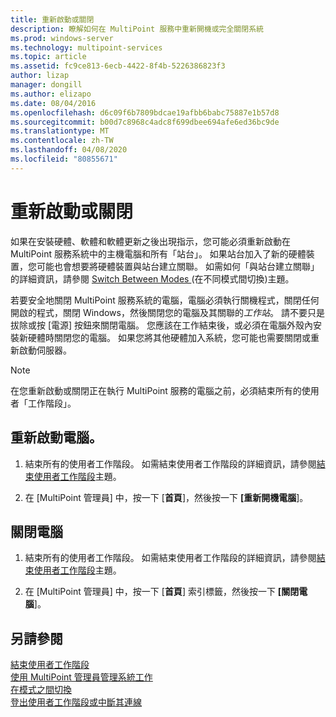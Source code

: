 ```yaml
---
title: 重新啟動或關閉
description: 瞭解如何在 MultiPoint 服務中重新開機或完全關閉系統
ms.prod: windows-server
ms.technology: multipoint-services
ms.topic: article
ms.assetid: fc9ce813-6ecb-4422-8f4b-5226386823f3
author: lizap
manager: dongill
ms.author: elizapo
ms.date: 08/04/2016
ms.openlocfilehash: d6c09f6b7809bdcae19afbb6babc75887e1b57d8
ms.sourcegitcommit: b00d7c8968c4adc8f699dbee694afe6ed36bc9de
ms.translationtype: MT
ms.contentlocale: zh-TW
ms.lasthandoff: 04/08/2020
ms.locfileid: "80855671"
---
```

# <a name="restart-or-shut-down"></a>重新啟動或關閉
如果在安裝硬體、軟體和軟體更新之後出現指示，您可能必須重新啟動在 MultiPoint 服務系統中的主機電腦和所有「站台」。 如果站台加入了新的硬體裝置，您可能也會想要將硬體裝置與站台建立關聯。 如需如何「與站台建立關聯」的詳細資訊，請參閱 [Switch Between Modes ](Switch-Between-Modes.md) (在不同模式間切換)主題。  
  
若要安全地關閉 MultiPoint 服務系統的電腦，電腦必須執行關機程式，關閉任何開啟的程式，關閉 Windows，然後關閉您的電腦及其關聯的*工作站*。 請不要只是拔除或按 [電源] 按鈕來關閉電腦。 您應該在工作結束後，或必須在電腦外殼內安裝新硬體時關閉您的電腦。  如果您將其他硬體加入系統，您可能也需要關閉或重新啟動伺服器。  
  
> [!NOTE]  
> 在您重新啟動或關閉正在執行 MultiPoint 服務的電腦之前，必須結束所有的使用者「工作階段」。  
  
## <a name="restart-the-computer"></a>重新啟動電腦。  
  
1.  結束所有的使用者工作階段。 如需結束使用者工作階段的詳細資訊，請參閱[結束使用者工作階段](End-a-User-Session.md)主題。  
  
2.  在 [MultiPoint 管理員] 中，按一下 [**首頁**]，然後按一下 **[重新開機電腦**]。  
  
## <a name="shut-down-the-computer"></a>關閉電腦  
  
1.  結束所有的使用者工作階段。 如需結束使用者工作階段的詳細資訊，請參閱[結束使用者工作階段](End-a-User-Session.md)主題。  
  
2.  在 [MultiPoint 管理員] 中，按一下 [**首頁**] 索引標籤，然後按一下 **[關閉電腦**]。  
  
## <a name="see-also"></a>另請參閱  
[結束使用者工作階段](End-a-User-Session.md)  
[使用 MultiPoint 管理員管理系統工作](Manage-System-Tasks-Using-MultiPoint-Manager.md)  
[在模式之間切換](Switch-Between-Modes.md)  
[登出使用者工作階段或中斷其連線](Log-off-or-Disconnect-User-Sessions.md)